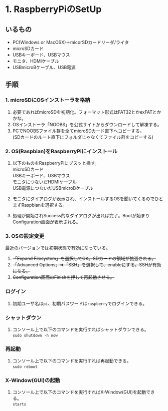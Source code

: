 # 1. RaspberryPiのSetUp
## いるもの
* PC(Windows or MacOSX)＋micorSDカードリーダ/ライタ
* microSDカード
* USBキーボード、USBマウス
* モニタ、HDMIケーブル
* USBmicroBケーブル、USB電源

## 手順
### 1. microSDにOSインストーラを格納
1. 必要であればmicroSDを初期化。フォーマット形式はFAT32とかexFATとかかな。
2. OSインストーラ「NOOBS」を公式サイトからダウンロードして解凍する。
3. PCでNOOBSファイル群を全てmicroSDカード直下へコピーする。  
(SDカードのルート直下にフォルダじゃなくてファイル群をコピーする)

### 2. OS(Raspbian)をRaspberryPiにインストール
1. 以下のものをRaspberryPiにブスッと挿す。  
microSDカード  
USBキーボード、USBマウス  
モニタにつないだHDMIケーブル  
USB電源につないだUSBmicroBケーブル

2. モニタにダイアログが表示され、インストールするOSを聞いてくるのでひとまずRaspbianを選択する。  
3. 処理が開始されSuccess的なダイアログが出れば完了。Bootが始まりConfiguration画面が表示される。

### 3. OSの設定変更
最近のバージョンでは初期状態で有効になっている。  
1. ~~「Expand Filesystem」を選択してOK。SDカードの領域が拡張される。~~  
2. ~~「Advanced Options」⇒「SSH」を選択して、enableにする。SSHが有効になる。~~  
3. ~~Configuration画面のFinishを押して再起動させる。~~  


### ログイン  
1. 初期ユーザ名は``pi``、初期パスワードは``raspberry``でログインできる。

### シャットダウン
1. コンソール上で以下のコマンドを実行すればシャットダウンできる。  
``sudo shutdown -h now``

### 再起動
1. コンソール上で以下のコマンドを実行すれば再起動できる。  
``sudo reboot``

### X-Window(GUI)の起動
1. コンソール上で以下のコマンドを実行すればX-Window(GUI)を起動できる。  
``startx``